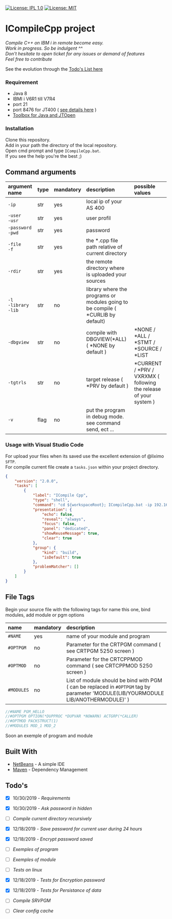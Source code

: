 [![License: IPL 1.0](https://img.shields.io/badge/License-IPL%201.0-blue.svg)](https://opensource.org/licenses/IPL-1.0) [![License: MIT](https://img.shields.io/badge/License-MIT-yellow.svg)](https://opensource.org/licenses/MIT)
# ICompileCpp project
*Compile C++ on IBM i in remote become easy.<br />
Work in progress. So be indulgent ^^ <br />
Don't hesitate to open ticket for any issues or demand of features <br />
Feel free to contribute*

See the evolution through the [Todo's List here](#Todos)

### Requirement
* Java 8
* IBMI i V6R1 till V7R4
* port 21
* port 8476 for JT400 ( [see details here](https://javadoc.midrange.com/ports.php) )
* [Toolbox for Java and JTOpen](https://developer.ibm.com/articles/i-javatoolbox/)

### Installation
Clone this repository.<br />
Add in your path the directory of the local repository.<br />
Open cmd prompt and type `ICompileCpp.bat`.<br />
If you see the help you're the best ;)<br />

## Command arguments
| argument name           | type      | mandatory | description | possible values |
|:------------------------|:----------|:----------|:------------|:------------|
| `-ip`            | str       | yes       | local ip of your AS 400 |
| `-user` <br /> `-usr`   | str       | yes       | user profil |
| `-password` <br /> `-pwd`   | str       | yes       | password |
| `-file` <br /> `-f`   | str       | yes       | the *.cpp file path relative of current directory |
| `-rdir`   | str       | yes       | the remote directory where is uploaded your sources |
| `-l` <br /> `-library` <br /> `-lib`   | str       | no       | library where the programs or modules going to be compile ( *CURLIB by default) |
| `-dbgview`   | str       | no       | compile with DBGVIEW(*ALL) ( *NONE by default ) | *NONE / *ALL / *STMT / *SOURCE / *LIST
| `-tgtrls`   | str       | no       | target release ( *PRV by default ) |  *CURRENT / *PRV / VXRXMX ( following the release of your system ) |
| `-v`   | flag       | no       | put the program in debug mode. see command send, ect ...  |


### Usage with Visual Studio Code
For upload your files when its saved use the excellent extension of @liximo `SFTP`.<br />
For compile current file create a `tasks.json` within your project directory.<br />
```json
{    
    "version": "2.0.0",    
    "tasks": [
        {
            "label": "ICompile Cpp",
            "type": "shell",
            "command": "cd ${workspaceRoot}; ICompileCpp.bat -ip 192.168.1.1 -usr YOUR_LOGIN -pwd YOUR_PASSWORD -f ${relativeFile} -rdir /Directory/OtherOneForYourProject -lib YOUR_LIB",            
            "presentation": {
                "echo": false,
                "reveal": "always",
                "focus": false,
                "panel": "dedicated",
                "showReuseMessage": true,
                "clear": true
            },
            "group": {
                "kind": "build",
                "isDefault": true
            },
            "problemMatcher": []
        }
    ]
}
```

## File Tags
Begin your source file with the following tags for name this one, bind modules, add module or pgm options

| name                 |mandatory | description | 
|:--------------------|:----------|:------------|
| `#NAME`             |yes       | name of your module and program |
| `#OPTPGM`           |no        | Parameter for the CRTPGM command ( see CRTPGM 5250 screen ) | 
| `#OPTMOD`           |no        | Parameter for the CRTCPPMOD command ( see CRTCPPMOD 5250 screen ) | 
| `#MODULES`          |no        | List of module should be bind with PGM ( can be replaced in `#OPTPGM` tag by parameter 'MODULE(LIB/YOURMODULE LIB/ANOTHERMODULE)' ) | 

```cpp
//#NAME PGM_HELLO
//#OPTPGM OPTION(*DUPPROC *DUPVAR *NOWARN) ACTGRP(*CALLER)
//#OPTMOD PACKSTRUCT(1)
//#MODULES MOD_1 MOD_2
```
Soon an exemple of program and module

## Built With

* [NetBeans](https://netbeans.org/) - A simple IDE
* [Maven](https://maven.apache.org/) - Dependency Management

## Todo's
- [X] 10/30/2019 - *Requirements*
- [X] 10/30/2019 - *Ask password in hidden*
- [ ] *Compile current directory recursively*
- [X] 12/18/2019 - *Save password for current user during 24 hours*
- [X] 12/18/2019 - *Encrypt password saved*
- [ ] *Exemples of program*
- [ ] *Exemples of module*
- [ ] *Tests on linux*
- [X] 12/18/2019 - *Tests for Encryption password*
- [X] 12/18/2019 - *Tests for Persistance of data*
- [ ] *Compile SRVPGM*
- [ ] *Clear config cache*


